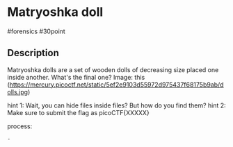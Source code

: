 # Matryoshka doll

#forensics #30point

## Description

Matryoshka dolls are a set of wooden dolls of decreasing size placed one inside another.
What's the final one? Image: this (https://mercury.picoctf.net/static/5ef2e9103d55972d975437f68175b9ab/dolls.jpg)


hint 1: Wait, you can hide files inside files? But how do you find them?
hint 2: Make sure to submit the flag as picoCTF{XXXXX}

process:

    - 
